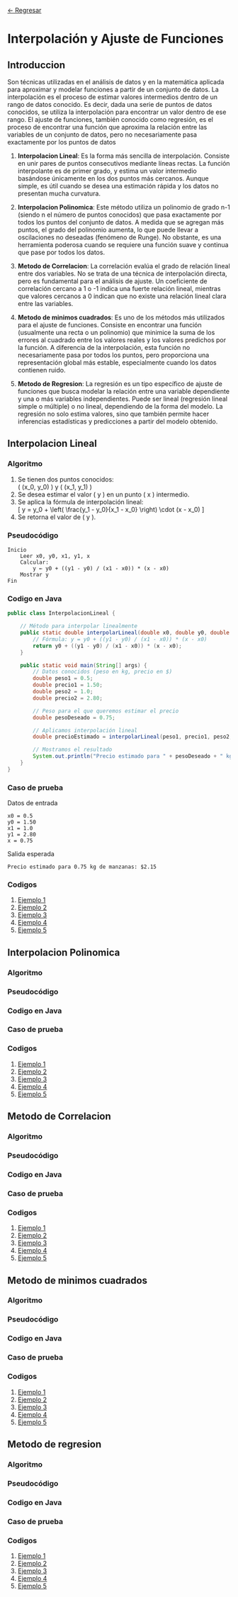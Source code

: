 [ <- Regresar](https://github.com/GonzaPortillo/MetodosNumericos-Repteticion/tree/main)

# Interpolación y Ajuste de Funciones

## Introduccion

Son técnicas utilizadas en el análisis de datos y en la matemática aplicada para aproximar y modelar funciones a partir de un conjunto de datos. La interpolación es el proceso de estimar valores intermedios dentro de un rango de datos conocido. Es decir, dada una serie de puntos de datos conocidos, se utiliza la interpolación para encontrar un valor dentro de ese rango. El ajuste de funciones, también conocido como regresión, es el proceso de encontrar una función que aproxima la relación entre las variables de un conjunto de datos, pero no necesariamente pasa exactamente por los puntos de datos

1. **Interpolacion Lineal**: Es la forma más sencilla de interpolación. Consiste en unir pares de puntos consecutivos mediante líneas rectas. La función interpolante es de primer grado, y estima un valor intermedio basándose únicamente en los dos puntos más cercanos. Aunque simple, es útil cuando se desea una estimación rápida y los datos no presentan mucha curvatura.

2. **Interpolacion Polinomica**: Este método utiliza un polinomio de grado n-1 (siendo n el número de puntos conocidos) que pasa exactamente por todos los puntos del conjunto de datos. A medida que se agregan más puntos, el grado del polinomio aumenta, lo que puede llevar a oscilaciones no deseadas (fenómeno de Runge). No obstante, es una herramienta poderosa cuando se requiere una función suave y continua que pase por todos los datos.

3. **Metodo de Correlacion**: La correlación evalúa el grado de relación lineal entre dos variables. No se trata de una técnica de interpolación directa, pero es fundamental para el análisis de ajuste. Un coeficiente de correlación cercano a 1 o -1 indica una fuerte relación lineal, mientras que valores cercanos a 0 indican que no existe una relación lineal clara entre las variables.

4. **Metodo de minimos cuadrados**: Es uno de los métodos más utilizados para el ajuste de funciones. Consiste en encontrar una función (usualmente una recta o un polinomio) que minimice la suma de los errores al cuadrado entre los valores reales y los valores predichos por la función. A diferencia de la interpolación, esta función no necesariamente pasa por todos los puntos, pero proporciona una representación global más estable, especialmente cuando los datos contienen ruido.

5. **Metodo de Regresion**: La regresión es un tipo específico de ajuste de funciones que busca modelar la relación entre una variable dependiente y una o más variables independientes. Puede ser lineal (regresión lineal simple o múltiple) o no lineal, dependiendo de la forma del modelo. La regresión no solo estima valores, sino que también permite hacer inferencias estadísticas y predicciones a partir del modelo obtenido.

## Interpolacion Lineal

### Algoritmo

1. Se tienen dos puntos conocidos:  
   \( (x_0, y_0) \) y \( (x_1, y_1) \)
2. Se desea estimar el valor \( y \) en un punto \( x \) intermedio.
3. Se aplica la fórmula de interpolación lineal:  
   \[
   y = y_0 + \left( \frac{y_1 - y_0}{x_1 - x_0} \right) \cdot (x - x_0)
   \]
4. Se retorna el valor de \( y \).

### Pseudocódigo

```
Inicio
    Leer x0, y0, x1, y1, x
    Calcular:
        y ← y0 + ((y1 - y0) / (x1 - x0)) * (x - x0)
    Mostrar y
Fin
```

### Codigo en Java

```Java
public class InterpolacionLineal {

    // Método para interpolar linealmente
    public static double interpolarLineal(double x0, double y0, double x1, double y1, double x) {
        // Fórmula: y = y0 + ((y1 - y0) / (x1 - x0)) * (x - x0)
        return y0 + ((y1 - y0) / (x1 - x0)) * (x - x0);
    }

    public static void main(String[] args) {
        // Datos conocidos (peso en kg, precio en $)
        double peso1 = 0.5;
        double precio1 = 1.50;
        double peso2 = 1.0;
        double precio2 = 2.80;

        // Peso para el que queremos estimar el precio
        double pesoDeseado = 0.75;

        // Aplicamos interpolación lineal
        double precioEstimado = interpolarLineal(peso1, precio1, peso2, precio2, pesoDeseado);

        // Mostramos el resultado
        System.out.println("Precio estimado para " + pesoDeseado + " kg de manzanas: $" + String.format("%.2f", precioEstimado));
    }
}
```

### Caso de prueba

Datos de entrada
```
x0 = 0.5
y0 = 1.50
x1 = 1.0
y1 = 2.80
x = 0.75
```

Salida esperada
```
Precio estimado para 0.75 kg de manzanas: $2.15
```

### Codigos

1. [Ejemplo 1]()
2. [Ejemplo 2]()
3. [Ejemplo 3]()
4. [Ejemplo 4]()
5. [Ejemplo 5]()

## Interpolacion Polinomica

### Algoritmo
### Pseudocódigo
### Codigo en Java
### Caso de prueba
### Codigos

1. [Ejemplo 1]()
2. [Ejemplo 2]()
3. [Ejemplo 3]()
4. [Ejemplo 4]()
5. [Ejemplo 5]()

## Metodo de Correlacion

### Algoritmo
### Pseudocódigo
### Codigo en Java
### Caso de prueba
### Codigos

1. [Ejemplo 1]()
2. [Ejemplo 2]()
3. [Ejemplo 3]()
4. [Ejemplo 4]()
5. [Ejemplo 5]()

## Metodo de minimos cuadrados

### Algoritmo
### Pseudocódigo
### Codigo en Java
### Caso de prueba
### Codigos

1. [Ejemplo 1]()
2. [Ejemplo 2]()
3. [Ejemplo 3]()
4. [Ejemplo 4]()
5. [Ejemplo 5]()

## Metodo de regresion

### Algoritmo
### Pseudocódigo
### Codigo en Java
### Caso de prueba
### Codigos

1. [Ejemplo 1]()
2. [Ejemplo 2]()
3. [Ejemplo 3]()
4. [Ejemplo 4]()
5. [Ejemplo 5]()

